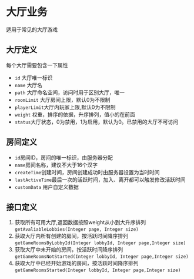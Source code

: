 # 大厅业务
适用于常见的大厅游戏
## 大厅定义
每个大厅需要包含一下属性
* `id` 大厅唯一标识
* `name` 大厅名
* `path` 大厅命名空间，访问时用于区别大厅，唯一
* `roomLimit` 大厅房间上限，默认0为不限制
* `playerLimit`大厅内玩家上限,默认0为不限制
* `weight` 权重，排序的依据，升序排列，值小的在前面
* `status`大厅状态，0为禁用，1为启用，默认为0。已禁用的大厅不可访问

## 房间定义
* `id`房间ID，房间的唯一标识，由服务器分配
* `name`房间名称，建议不大于16个汉字
* `createTime`创建时间，房间创建成功时由服务器设置为当时时间
* `lastActiveTime`最后一次的活跃时间，加入、离开都可以触发修改活跃时间
* `customData` 用户自定义数据

## 接口定义
1. 获取所有可用大厅,返回数据按照weight从小到大升序排列
 `getAvaliableLobbies(Integer page, Integer size)`
2. 获取大厅内所有创建的房间，按活跃时间降序排列`getGameRoomsByLobbyId(Integer lobbyId, Integer page,Integer size)`
3. 获取大厅中未开始的房间，按活跃时间降序排列`getGameRoomsNotStarted(Integer lobbyId, Integer page,Integer size)`
4. 获取大厅中已经开始游戏的房间，按活跃时间降序排列`getGameRoomsStarted(Integer lobbyId, Integer page,Integer size)`



